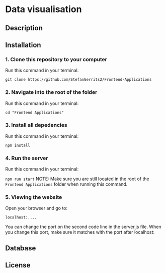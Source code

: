 # Data visualisation

## Description

## Installation

### 1. Clone this repository to your computer
Run this command in your terminal:

`git clone https://github.com/StefanGerrits2/Frontend-Applications`
### 2. Navigate into the root of the folder
Run this command in your terminal:

`cd "Frontend Applications"`
### 3. Install all depedencies
Run this command in your terminal:

`npm install`
### 4. Run the server
Run this command in your terminal:

`npm run start`
NOTE: Make sure you are still located in the root of the `Frontend Applications` folder when running this command.

### 5. Viewing the website
Open your browser and go to:

`localhost:....`

You can change the port on the second code line in the server.js file. When you change this port, make sure it matches with the port after localhost:

## Database

## License
